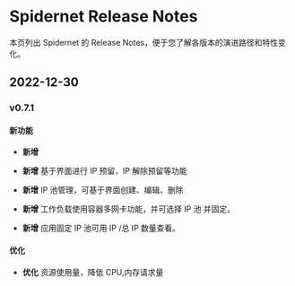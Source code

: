 #  Spidernet Release Notes

本页列出 Spidernet 的 Release Notes，便于您了解各版本的演进路径和特性变化。

## 2022-12-30

### v0.7.1

#### 新功能

- **新增** 

- **新增** 基于界面进行 IP 预留，IP 解除预留等功能

- **新增** IP 池管理，可基于界面创建、编辑、删除

- **新增** 工作负载使用容器多网卡功能，并可选择 IP 池 并固定。

- **新增** 应用固定 IP 池可用 IP /总 IP 数量查看。

  

#### 优化

- **优化** 资源使用量，降低 CPU,内存请求量 
